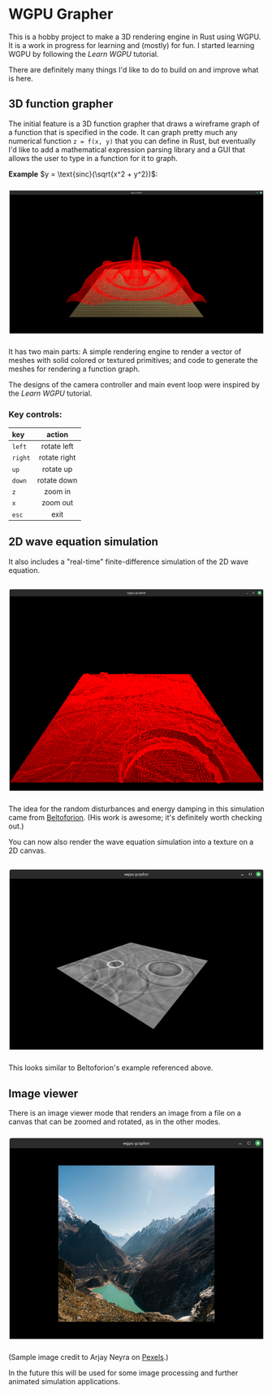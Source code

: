 # WGPU Grapher

This is a hobby project to make a 3D rendering engine in Rust using WGPU. It is a work in progress
for learning and (mostly) for fun. I started learning WGPU by following the _Learn WGPU_
tutorial.

There are definitely many things I'd like to do to build on and improve what is here.

## 3D function grapher

The initial feature is a 3D function grapher that draws a wireframe graph of a function that
is specified in the code. It can graph pretty much any numerical function `z = f(x, y)` that you can define
in Rust,
but eventually I'd like to add a mathematical expression parsing library and a GUI that allows
the user to type in a function for it to graph.

__Example__ $y = \text{sinc}(\sqrt{x^2 + y^2})$:

<p align="center" margin="20px">
	<img src="images/screenshot_1.png" alt="drawing" width="500" style="padding-top: 10px; padding-bottom: 10px"/>
</p>

It has two main parts: A simple rendering engine to render a
vector of meshes with solid colored or textured primitives; and code to generate
the meshes for rendering a function graph.

The designs of the camera controller and main event
loop were inspired by the _Learn WGPU_ tutorial.

### Key controls:

| key     | action       |
| :------ | :------:     |
| `left`  | rotate left  |
| `right` | rotate right |
| `up`    | rotate up    |
| `down`  | rotate down  |
| `z`     | zoom in      |
| `x`     | zoom out     |
| `esc`   | exit         |

## 2D wave equation simulation

It also includes a "real-time" finite-difference simulation of the 2D wave equation.

<p align="center" margin="20px">
	<img src="images/screenshot_wave_eqn.png" alt="drawing" width="500" style="padding-top: 15px; padding-bottom: 10px"/>
</p>

The idea for the random disturbances and energy damping in this simulation
came from [Beltoforion](https://beltoforion.de/en/recreational_mathematics/).
(His work is awesome; it's definitely worth checking out.)

You can now also render the wave equation simulation into a texture on a 2D canvas.

<p align="center" margin="20px">
	<img src="images/screenshot_wave_eqn_texture.png" alt="drawing" width="500" style="padding-top: 15px; padding-bottom: 10px"/>
</p>

This looks similar to Beltoforion's example referenced above.

## Image viewer

There is an image viewer mode that renders an image from a file on a canvas
that can be zoomed and rotated, as in the other modes.

<p align="center" margin="20px">
	<img src="images/screenshot_image_viewer.png" alt="drawing" width="500" style="padding-top: 10px; padding-bottom: 10px"/>
</p>

(Sample image credit to Arjay Neyra on [Pexels](https://www.pexels.com/photo/spectacular-himalayan-mountain-valley-in-nepal-32225792/).)

In the future this will be used for some image processing and further animated simulation applications.
